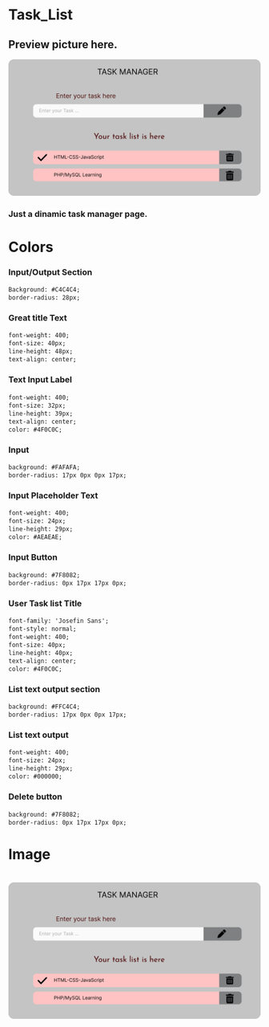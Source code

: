 # Task_List
## Preview picture here.
![Picture](Group.png)

### Just a dinamic task manager page.
##

#
# Colors
### Input/Output Section 
    
    Background: #C4C4C4;
    border-radius: 28px;

### Great title Text
    
    font-weight: 400;
    font-size: 40px;
    line-height: 48px;
    text-align: center;

### Text Input Label

    font-weight: 400;
    font-size: 32px;
    line-height: 39px;
    text-align: center;
    color: #4F0C0C;

### Input

    background: #FAFAFA;
    border-radius: 17px 0px 0px 17px;


### Input Placeholder Text

    font-weight: 400;
    font-size: 24px;
    line-height: 29px;
    color: #AEAEAE;

### Input Button 
    
    background: #7F8082;
    border-radius: 0px 17px 17px 0px;

### User Task list Title

    font-family: 'Josefin Sans';
    font-style: normal;
    font-weight: 400;
    font-size: 40px;
    line-height: 40px;
    text-align: center;
    color: #4F0C0C;

### List text output section

    background: #FFC4C4;
    border-radius: 17px 0px 0px 17px;

### List text output

    font-weight: 400;
    font-size: 24px;
    line-height: 29px;
    color: #000000;

### Delete button
    background: #7F8082;
    border-radius: 0px 17px 17px 0px;

#

# Image 
# ![Picture](Group.png)